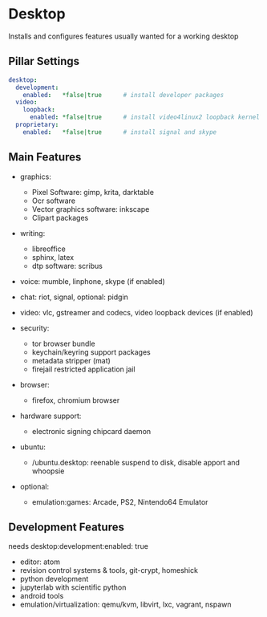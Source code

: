 # Desktop

Installs and configures features usually wanted for a working desktop

## Pillar Settings

```yaml
desktop:
  development:
    enabled:   *false|true      # install developer packages
  video:
    loopback:
      enabled: *false|true      # install video4linux2 loopback kernel modules
  proprietary:
    enabled:   *false|true      # install signal and skype
```

## Main Features

* graphics:
    * Pixel Software: gimp, krita, darktable
    * Ocr software
    * Vector graphics software: inkscape
    * Clipart packages

* writing:
    * libreoffice
    * sphinx, latex
    * dtp software: scribus

* voice: mumble, linphone, skype (if enabled)

* chat: riot, signal, optional: pidgin

* video: vlc, gstreamer and codecs, video loopback devices (if enabled)

* security:
    * tor browser bundle
    * keychain/keyring support packages
    * metadata stripper (mat)
    * firejail restricted application jail

* browser:
    * firefox, chromium browser

* hardware support:
    * electronic signing chipcard daemon

* ubuntu:
    * /ubuntu.desktop: reenable suspend to disk, disable apport and whoopsie

* optional:
    * emulation:games: Arcade, PS2, Nintendo64 Emulator

## Development Features

needs desktop:development:enabled: true

* editor: atom
* revision control systems & tools, git-crypt, homeshick
* python development
* jupyterlab with scientific python
* android tools
* emulation/virtualization: qemu/kvm, libvirt, lxc, vagrant, nspawn
